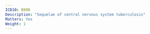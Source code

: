 ```yaml
---
ICD10: B900
Description: "Sequelae of central nervous system tuberculosis"
Matters: Yes
Weight: 1
---
```


